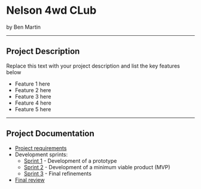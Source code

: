 # Nelson 4wd CLub

by Ben Martin


---

## Project Description

Replace this text with your project description and list the key features below

- Feature 1 here
- Feature 2 here
- Feature 3 here
- Feature 4 here
- Feature 5 here


---

## Project Documentation

- [Project requirements](0-requirements.md)
- Development sprints:
    - [Sprint 1](1-sprint-1-prototype.md) - Development of a prototype
    - [Sprint 2](2-sprint-2-mvp.md) - Development of a minimum viable product (MVP)
    - [Sprint 3](3-sprint-3-refinement.md) - Final refinements
- [Final review](4-review.md) 